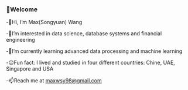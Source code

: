 ### :rainbow:Welcome

<!--
**wangsongyuan98/wangsongyuan98** is a ✨ _special_ ✨ repository because its `README.md` (this file) appears on your GitHub profile.

Here are some ideas to get you started:

- 🔭 I’m currently working on ...
- 🌱 I’m currently learning ...
- 👯 I’m looking to collaborate on ...
- 🤔 I’m looking for help with ...
- 💬 Ask me about ...
- 📫 How to reach me: ...
- 😄 Pronouns: ...
- ⚡ Fun fact: ...
-->

-:hatching_chick:Hi, I’m Max(Songyuan) Wang

-:dragon_face:I’m interested in data science, database systems and financial engineering

-:whale:I’m currently learning advanced data processing and machine learning

-:wink:Fun fact: I lived and studied in four different countries: Chine, UAE, Singapore and USA

-📫Reach me at maxwsy98@gmail.com

